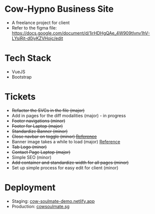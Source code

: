 # Cow-Hypno Business Site
- A freelance project for client
- Refer to the figma file: https://docs.google.com/document/d/1irHDHgQAe_4W909tlvnv1hV-LYsiRjt-d0iyKZVHojc/edit

# Tech Stack
- VueJS
- Bootstrap

# Tickets
- ~~Refactor the SVGs in the file (major)~~
- Add in pages for the diff modalities (major) - in progress
- ~~Footer navigations (minor)~~
- ~~Footer for Laptop (major)~~
- ~~Standardize Banner (minor)~~
- ~~Close navbar on toggle (minor) [Reference](https://stackoverflow.com/questions/42401606/how-to-hide-collapsible-bootstrap-navbar-on-click)~~
- Banner image takes a while to load (major) [Reference](https://www.thewebmaster.com/progressive-jpegs/)
- ~~Tab Logo (minor)~~
- ~~Contact Page Laptop (major)~~
- Simple SEO (minor)
- ~~Add container and standardize width for all pages (minor)~~
- Set up simple process for easy edit for client (minor)

# Deployment
- Staging: [cow-soulmate-demo.netlify.app](cow-soulmate-demo.netlify.app)
- Production: [cowsoulmate.sg](cowsoulmate.sg)
